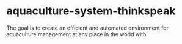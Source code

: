 # aquaculture-system-thinkspeak
 The goal is to create an efficient and automated environment for aquaculture management at any place in the world with 

